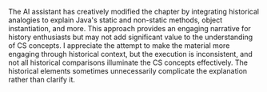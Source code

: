 The AI assistant has creatively modified the chapter by integrating historical analogies to explain Java's static and non-static methods, object instantiation, and more. This approach provides an engaging narrative for history enthusiasts but may not add significant value to the understanding of CS concepts. I appreciate the attempt to make the material more engaging through historical context, but the execution is inconsistent, and not all historical comparisons illuminate the CS concepts effectively. The historical elements sometimes unnecessarily complicate the explanation rather than clarify it.
